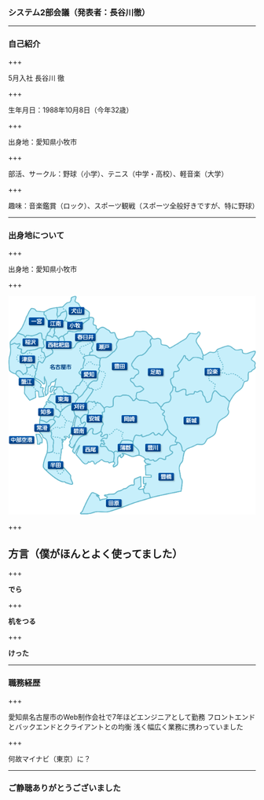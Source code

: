 ### システム2部会議（発表者：長谷川徹）

---

### 自己紹介

+++

5月入社 長谷川 徹

+++

生年月日：1988年10月8日（今年32歳）

+++

出身地：愛知県小牧市

+++

部活、サークル：野球（小学）、テニス（中学・高校）、軽音楽（大学）

+++

趣味：音楽鑑賞（ロック）、スポーツ観戦（スポーツ全般好きですが、特に野球）

---

### 出身地について

+++

出身地：愛知県小牧市

+++

![aichi](assets/images/aichi.gif)

+++

## 方言（僕がほんとよく使ってました）

+++

<strong>でら</strong>

+++

<strong>机をつる</strong>

+++

<strong>けった</strong>

---

### 職務経歴

+++

愛知県名古屋市のWeb制作会社で7年ほどエンジニアとして勤務
フロントエンドとバックエンドとクライアントとの均衡
浅く幅広く業務に携わっていました

+++

何故マイナビ（東京）に？

---

### ご静聴ありがとうございました
